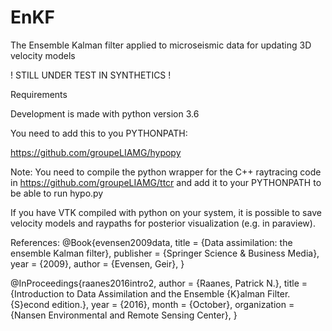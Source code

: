 # EnKF

The Ensemble Kalman filter applied to microseismic data for updating 3D velocity models

! STILL UNDER TEST IN SYNTHETICS !

Requirements

Development is made with python version 3.6

You need to add this to you PYTHONPATH:

https://github.com/groupeLIAMG/hypopy

Note: You need to compile the python wrapper for the C++ raytracing code in https://github.com/groupeLIAMG/ttcr and add it to your PYTHONPATH to be able to run hypo.py

If you have VTK compiled with python on your system, it is possible to save velocity models and raypaths for posterior visualization (e.g. in paraview).

References:
@Book{evensen2009data,
  title     = {Data assimilation: the ensemble Kalman filter},
  publisher = {Springer Science \& Business Media},
  year      = {2009},
  author    = {Evensen, Geir},
}

@InProceedings{raanes2016intro2,
  author       = {Raanes, Patrick N.},
  title        = {Introduction to Data Assimilation and the Ensemble {K}alman Filter. {S}econd edition.},
  year         = {2016},
  month        = {October},
  organization = {Nansen Environmental and Remote Sensing Center},
}
